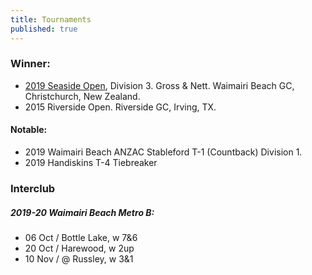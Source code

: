 ```yaml
---
title: Tournaments
published: true
---
```


### Winner:
- [2019 Seaside Open](http://www.golf.co.nz/MyGolf/NewCompetitionResults.aspx?CompetitionId=673386&MemberId=687851&Code=1447405845), Division 3. Gross & Nett. Waimairi Beach GC, Christchurch, New Zealand.
- 2015 Riverside Open. Riverside GC, Irving, TX.

#### Notable:
- 2019 Waimairi Beach ANZAC Stableford T-1 (Countback) Division 1.
- 2019 Handiskins T-4 Tiebreaker

### Interclub

##### 2019-20 Waimairi Beach Metro B:
- 06 Oct / Bottle Lake, w 7&6
- 20 Oct / Harewood, w 2up
- 10 Nov / @ Russley, w 3&1


